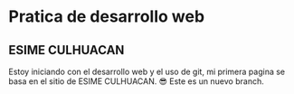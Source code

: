 # Pratica de desarrollo web

## ESIME CULHUACAN

Estoy iniciando con el desarrollo web y el uso de git, mi primera pagina se basa en el sitio de ESIME CULHUACAN.
😎
Este es un nuevo branch.
